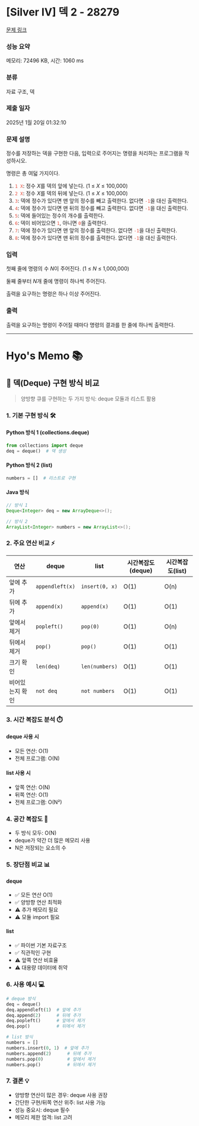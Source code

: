 # [Silver IV] 덱 2 - 28279 

[문제 링크](https://www.acmicpc.net/problem/28279) 

### 성능 요약

메모리: 72496 KB, 시간: 1060 ms

### 분류

자료 구조, 덱

### 제출 일자

2025년 1월 20일 01:32:10

### 문제 설명

<p>정수를 저장하는 덱을 구현한 다음, 입력으로 주어지는 명령을 처리하는 프로그램을 작성하시오.</p>

<p>명령은 총 여덟 가지이다.</p>

<ol>
	<li><span style="color:#e74c3c;"><code>1 X</code></span>: 정수 <var>X</var>를 덱의 앞에 넣는다. (1 ≤ <var>X</var> ≤ 100,000)</li>
	<li><span style="color:#e74c3c;"><code>2 X</code></span>: 정수 <var>X</var>를 덱의 뒤에 넣는다. (1 ≤ <var>X</var> ≤ 100,000)</li>
	<li><span style="color:#e74c3c;"><code>3</code></span>: 덱에 정수가 있다면 맨 앞의 정수를 빼고 출력한다. 없다면 <span style="color:#e74c3c;"><code>-1</code></span>을 대신 출력한다.</li>
	<li><span style="color:#e74c3c;"><code>4</code></span>: 덱에 정수가 있다면 맨 뒤의 정수를 빼고 출력한다. 없다면 <span style="color:#e74c3c;"><code>-1</code></span>을 대신 출력한다.</li>
	<li><span style="color:#e74c3c;"><code>5</code></span>: 덱에 들어있는 정수의 개수를 출력한다.</li>
	<li><span style="color:#e74c3c;"><code>6</code></span>: 덱이 비어있으면 <span style="color:#e74c3c;"><code>1</code></span>, 아니면 <span style="color:#e74c3c;"><code>0</code></span>을 출력한다.</li>
	<li><span style="color:#e74c3c;"><code>7</code></span>: 덱에 정수가 있다면 맨 앞의 정수를 출력한다. 없다면 <span style="color:#e74c3c;"><code>-1</code></span>을 대신 출력한다.</li>
	<li><span style="color:#e74c3c;"><code>8</code></span>: 덱에 정수가 있다면 맨 뒤의 정수를 출력한다. 없다면 <span style="color:#e74c3c;"><code>-1</code></span>을 대신 출력한다.</li>
</ol>

### 입력 

 <p>첫째 줄에 명령의 수 <var>N</var>이 주어진다. (1 ≤ <var>N</var> ≤ 1,000,000)</p>

<p>둘째 줄부터 <var>N</var>개 줄에 명령이 하나씩 주어진다.</p>

<p>출력을 요구하는 명령은 하나 이상 주어진다.</p>

### 출력 

 <p>출력을 요구하는 명령이 주어질 때마다 명령의 결과를 한 줄에 하나씩 출력한다.</p>

---
# Hyo's Memo 📚

## 📍 덱(Deque) 구현 방식 비교
> 양방향 큐를 구현하는 두 가지 방식: deque 모듈과 리스트 활용

### 1. 기본 구현 방식 🛠
#### Python 방식 1 (collections.deque)
```python
from collections import deque
deq = deque()  # 덱 생성
```

#### Python 방식 2 (list)
```python
numbers = []  # 리스트로 구현
```

#### Java 방식
```java
// 방식 1
Deque<Integer> deq = new ArrayDeque<>();

// 방식 2
ArrayList<Integer> numbers = new ArrayList<>();
```

### 2. 주요 연산 비교 ⚡
| 연산 | deque | list | 시간복잡도(deque) | 시간복잡도(list) |
|------|--------|------|------------------|-----------------|
| 앞에 추가 | `appendleft(x)` | `insert(0, x)` | O(1) | O(n) |
| 뒤에 추가 | `append(x)` | `append(x)` | O(1) | O(1) |
| 앞에서 제거 | `popleft()` | `pop(0)` | O(1) | O(n) |
| 뒤에서 제거 | `pop()` | `pop()` | O(1) | O(1) |
| 크기 확인 | `len(deq)` | `len(numbers)` | O(1) | O(1) |
| 비어있는지 확인 | `not deq` | `not numbers` | O(1) | O(1) |

### 3. 시간 복잡도 분석 ⏱️
#### deque 사용 시
- 모든 연산: O(1)
- 전체 프로그램: O(N)

#### list 사용 시
- 앞쪽 연산: O(N)
- 뒤쪽 연산: O(1)
- 전체 프로그램: O(N²)

### 4. 공간 복잡도 💾
- 두 방식 모두: O(N)
- deque가 약간 더 많은 메모리 사용
- N은 저장되는 요소의 수

### 5. 장단점 비교 📊
#### deque
- ✅ 모든 연산 O(1)
- ✅ 양방향 연산 최적화
- ⚠️ 추가 메모리 필요
- ⚠️ 모듈 import 필요

#### list
- ✅ 파이썬 기본 자료구조
- ✅ 직관적인 구현
- ⚠️ 앞쪽 연산 비효율
- ⚠️ 대용량 데이터에 취약

### 6. 사용 예시 💻
```python
# deque 방식
deq = deque()
deq.appendleft(1)  # 앞에 추가
deq.append(2)      # 뒤에 추가
deq.popleft()      # 앞에서 제거
deq.pop()          # 뒤에서 제거

# list 방식
numbers = []
numbers.insert(0, 1)  # 앞에 추가
numbers.append(2)      # 뒤에 추가
numbers.pop(0)         # 앞에서 제거
numbers.pop()          # 뒤에서 제거
```

### 7. 결론 💡
- 양방향 연산이 많은 경우: deque 사용 권장
- 간단한 구현/뒤쪽 연산 위주: list 사용 가능
- 성능 중요시: deque 필수
- 메모리 제한 엄격: list 고려
